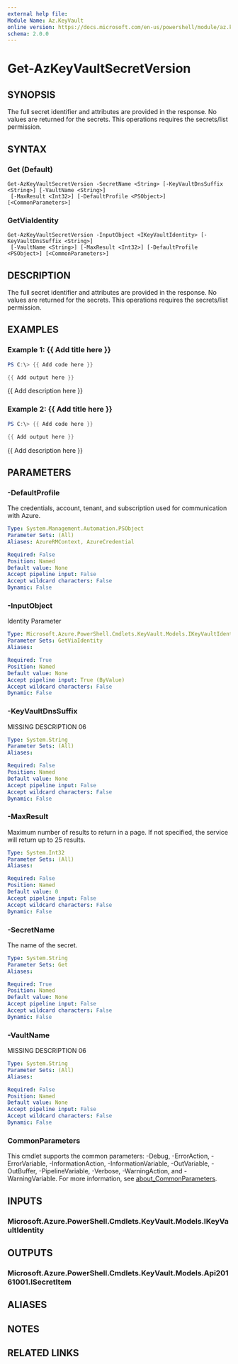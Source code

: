 ```yaml
---
external help file:
Module Name: Az.KeyVault
online version: https://docs.microsoft.com/en-us/powershell/module/az.keyvault/get-azkeyvaultsecretversion
schema: 2.0.0
---
```


# Get-AzKeyVaultSecretVersion

## SYNOPSIS
The full secret identifier and attributes are provided in the response.
No values are returned for the secrets.
This operations requires the secrets/list permission.

## SYNTAX

### Get (Default)
```
Get-AzKeyVaultSecretVersion -SecretName <String> [-KeyVaultDnsSuffix <String>] [-VaultName <String>]
 [-MaxResult <Int32>] [-DefaultProfile <PSObject>] [<CommonParameters>]
```

### GetViaIdentity
```
Get-AzKeyVaultSecretVersion -InputObject <IKeyVaultIdentity> [-KeyVaultDnsSuffix <String>]
 [-VaultName <String>] [-MaxResult <Int32>] [-DefaultProfile <PSObject>] [<CommonParameters>]
```

## DESCRIPTION
The full secret identifier and attributes are provided in the response.
No values are returned for the secrets.
This operations requires the secrets/list permission.

## EXAMPLES

### Example 1: {{ Add title here }}
```powershell
PS C:\> {{ Add code here }}

{{ Add output here }}
```

{{ Add description here }}

### Example 2: {{ Add title here }}
```powershell
PS C:\> {{ Add code here }}

{{ Add output here }}
```

{{ Add description here }}

## PARAMETERS

### -DefaultProfile
The credentials, account, tenant, and subscription used for communication with Azure.

```yaml
Type: System.Management.Automation.PSObject
Parameter Sets: (All)
Aliases: AzureRMContext, AzureCredential

Required: False
Position: Named
Default value: None
Accept pipeline input: False
Accept wildcard characters: False
Dynamic: False
```

### -InputObject
Identity Parameter

```yaml
Type: Microsoft.Azure.PowerShell.Cmdlets.KeyVault.Models.IKeyVaultIdentity
Parameter Sets: GetViaIdentity
Aliases:

Required: True
Position: Named
Default value: None
Accept pipeline input: True (ByValue)
Accept wildcard characters: False
Dynamic: False
```

### -KeyVaultDnsSuffix
MISSING DESCRIPTION 06

```yaml
Type: System.String
Parameter Sets: (All)
Aliases:

Required: False
Position: Named
Default value: None
Accept pipeline input: False
Accept wildcard characters: False
Dynamic: False
```

### -MaxResult
Maximum number of results to return in a page.
If not specified, the service will return up to 25 results.

```yaml
Type: System.Int32
Parameter Sets: (All)
Aliases:

Required: False
Position: Named
Default value: 0
Accept pipeline input: False
Accept wildcard characters: False
Dynamic: False
```

### -SecretName
The name of the secret.

```yaml
Type: System.String
Parameter Sets: Get
Aliases:

Required: True
Position: Named
Default value: None
Accept pipeline input: False
Accept wildcard characters: False
Dynamic: False
```

### -VaultName
MISSING DESCRIPTION 06

```yaml
Type: System.String
Parameter Sets: (All)
Aliases:

Required: False
Position: Named
Default value: None
Accept pipeline input: False
Accept wildcard characters: False
Dynamic: False
```

### CommonParameters
This cmdlet supports the common parameters: -Debug, -ErrorAction, -ErrorVariable, -InformationAction, -InformationVariable, -OutVariable, -OutBuffer, -PipelineVariable, -Verbose, -WarningAction, and -WarningVariable. For more information, see [about_CommonParameters](http://go.microsoft.com/fwlink/?LinkID=113216).

## INPUTS

### Microsoft.Azure.PowerShell.Cmdlets.KeyVault.Models.IKeyVaultIdentity

## OUTPUTS

### Microsoft.Azure.PowerShell.Cmdlets.KeyVault.Models.Api20161001.ISecretItem

## ALIASES

## NOTES

## RELATED LINKS

